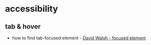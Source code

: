 # accessibility
## tab & hover
- how to find tab-focused element - [David Walsh - focused element](https://davidwalsh.name/focused-element)
